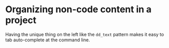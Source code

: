 # Organizing non-code content in a project

Having the unique thing on the left like the `dd_text` pattern makes it easy to tab auto-complete at the command line.
